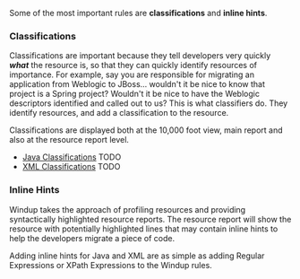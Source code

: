 Some of the most important rules are **classifications** and **inline hints**.  

### Classifications
Classifications are important because they tell developers very quickly ***what*** the resource is, so that they can quickly identify resources of importance.  For example, say you are responsible for migrating an application from Weblogic to JBoss... wouldn't it be nice to know that project is a Spring project?  Wouldn't it be nice to have the Weblogic descriptors identified and called out to us?  This is what classifiers do.  They identify resources, and add a classification to the resource.

Classifications are displayed both at the 10,000 foot view, main report and also at the resource report level.

* [Java Classifications](...) TODO
* [XML Classifications](...) TODO

### Inline Hints
Windup takes the approach of profiling resources and providing syntactically highlighted resource reports.  The resource report will show the resource with potentially highlighted lines that may contain inline hints to help the developers migrate a piece of code.  

Adding inline hints for Java and XML are as simple as adding Regular Expressions or XPath Expressions to the Windup rules.

